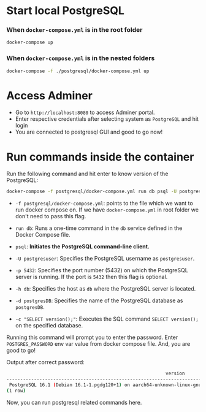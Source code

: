 # Start local PostgreSQL

### When `docker-compose.yml` is in the root folder

```bash
docker-compose up
```

### When `docker-compose.yml` is in the nested folders

```bash
docker-compose -f ./postgresql/docker-compose.yml up
```

# Access Adminer

- Go to `http://localhost:8080` to access Adminer portal.
- Enter respective credentials after selecting system as `PostgreSQL` and hit login
- You are connected to postgresql GUI and good to go now!

# Run commands inside the container

Run the following command and hit enter to know version of the PostgreSQL:

```bash
docker-compose -f postgresql/docker-compose.yml run db psql -U postgresuser -p 5432 -h db -d postgresDB -c "SELECT version();"
```

- `-f postgresql/docker-compose.yml`: points to the file which we want to run docker compose on. If we have `docker-compose.yml` in root folder we don't need to pass this flag.

- `run db`: Runs a one-time command in the `db` service defined in the Docker Compose file.

- `psql`: **Initiates the PostgreSQL command-line client.**

- `-U postgresuser`: Specifies the PostgreSQL username as `postgresuser`.

- `-p 5432`: Specifies the port number (5432) on which the PostgreSQL server is running. If the port is `5432` then this flag is optional.

- `-h db`: Specifies the host as `db` where the PostgreSQL server is located.

- `-d postgresDB`: Specifies the name of the PostgreSQL database as `postgresDB`.

- `-c "SELECT version();"`: Executes the SQL command `SELECT version();` on the specified database.

Running this command will prompt you to enter the password. Enter `POSTGRES_PASSWORD` env var value from docker compose file. And, you are good to go!

Output after correct password:

```bash
                                                          version
---------------------------------------------------------------------------------------------------------------------------
 PostgreSQL 16.1 (Debian 16.1-1.pgdg120+1) on aarch64-unknown-linux-gnu, compiled by gcc (Debian 12.2.0-14) 12.2.0, 64-bit
(1 row)

```

Now, you can run postgresql related commands here.
